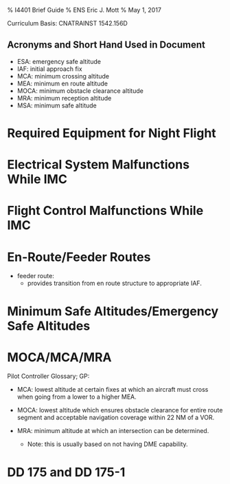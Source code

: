 % I4401 Brief Guide
% ENS Eric J. Mott
% May 1, 2017

Curriculum Basis: CNATRAINST 1542.156D

Acronyms and Short Hand Used in Document
----------------------------------------

- ESA: emergency safe altitude
- IAF: initial approach fix
- MCA: minimum crossing altitude
- MEA: minimum en route altitude
- MOCA: minimum obstacle clearance altitude
- MRA: minimum reception altitude
- MSA: minimum safe altitude

Required Equipment for Night Flight
===================================

Electrical System Malfunctions While IMC
========================================

Flight Control Malfunctions While IMC
=====================================

En-Route/Feeder Routes
======================

- feeder route:
  - provides transition from en route structure to appropriate IAF.

Minimum Safe Altitudes/Emergency Safe Altitudes
===============================================

MOCA/MCA/MRA
============

Pilot Controller Glossary; GP:

- MCA: lowest altitude at certain fixes at which an aircraft must cross when
  going from a lower to a higher MEA.

- MOCA: lowest altitude which ensures obstacle clearance for entire route
  segment and acceptable navigation coverage within 22 NM of a VOR.

- MRA: minimum altitude at which an intersection can be determined.
  - Note: this is usually based on not having DME capability.

DD 175 and DD 175-1
===================
